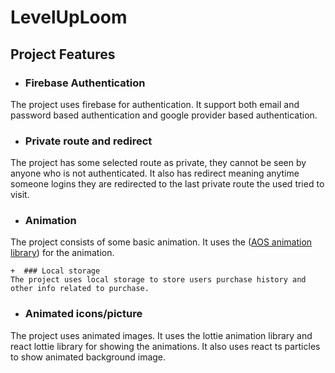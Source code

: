 # LevelUpLoom

## Project Features
   +  ### Firebase Authentication
  The project uses firebase for authentication. It support both email and password based authentication and google provider based authentication. 

   +  ### Private route and redirect
  The project has some selected route as private, they cannot be seen by anyone who is not authenticated. It also has redirect meaning anytime someone logins they are redirected to the last private route the used tried to visit. 

   +  ### Animation
   The project consists of some basic animation. It uses the (<a href="https://michalsnik.github.io/aos/">AOS animation library</a>) for the animation.

    +  ### Local storage
    The project uses local storage to store users purchase history and other info related to purchase. 

   +  ### Animated icons/picture
   The project uses animated images. It uses the lottie animation library and react lottie library for showing the animations. It also uses react ts particles to show animated background image.

